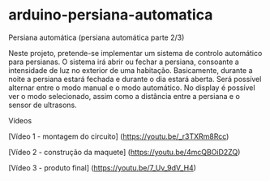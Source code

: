 # arduino-persiana-automatica

Persiana automática (persiana automática parte 2/3)

Neste projeto, pretende-se implementar um sistema de controlo automático para persianas.
O sistema irá abrir ou fechar a persiana, consoante a intensidade de luz no exterior de uma habitação.
Basicamente, durante a noite a persiana estará fechada e durante o dia estará aberta.
Será possível alternar entre o modo manual e o modo automático. No display é possível ver o modo selecionado, assim como a distância entre a persiana e o sensor de ultrasons.

Vídeos

[Vídeo 1 - montagem do circuito] (https://youtu.be/_r3TXRm8Rcc)

[Vídeo 2 - construção da maquete] (https://youtu.be/4mcQBOiD2ZQ)

[Vídeo 3 - produto final] (https://youtu.be/7_Uv_9dV_H4)

